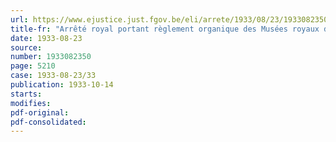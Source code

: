 ```yaml
---
url: https://www.ejustice.just.fgov.be/eli/arrete/1933/08/23/1933082350/justel
title-fr: "Arrêté royal portant règlement organique des Musées royaux des Beaux-Arts de Belgique à Bruxelles"
date: 1933-08-23
source:
number: 1933082350
page: 5210
case: 1933-08-23/33
publication: 1933-10-14
starts:
modifies:
pdf-original:
pdf-consolidated:
---
```


